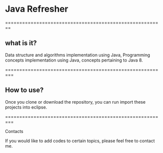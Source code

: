 # Java Refresher
========================================================

## what is it?

Data structure and algorithms implementation using Java,
Programming concepts implementation using Java,
concepts pertaining to Java 8.

=========================================================

## How to use?

Once you clone or download the repository, you can run
import these projects into eclipse.

=========================================================

Contacts

If you would like to add codes to certain topics, please
feel free to contact me.
